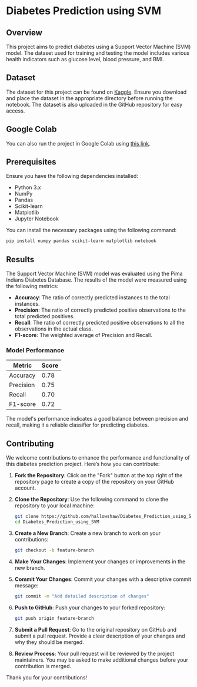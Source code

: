 # Diabetes Prediction using SVM

## Overview
This project aims to predict diabetes using a Support Vector Machine (SVM) model. The dataset used for training and testing the model includes various health indicators such as glucose level, blood pressure, and BMI.

## Dataset
The dataset for this project can be found on [Kaggle](https://www.kaggle.com/datasets/uciml/pima-indians-diabetes-database). Ensure you download and place the dataset in the appropriate directory before running the notebook. The dataset is also uploaded in the GitHub repository for easy access.

## Google Colab
You can also run the project in Google Colab using [this link](https://colab.research.google.com/drive/1r5CjzPlNz2LS6h5EKAxKnpCif768UAPI?usp=sharing).

## Prerequisites
Ensure you have the following dependencies installed:

- Python 3.x
- NumPy
- Pandas
- Scikit-learn
- Matplotlib
- Jupyter Notebook

You can install the necessary packages using the following command:
```bash
pip install numpy pandas scikit-learn matplotlib notebook
```

## Results
The Support Vector Machine (SVM) model was evaluated using the Pima Indians Diabetes Database. The results of the model were measured using the following metrics:

- **Accuracy**: The ratio of correctly predicted instances to the total instances.
- **Precision**: The ratio of correctly predicted positive observations to the total predicted positives.
- **Recall**: The ratio of correctly predicted positive observations to all the observations in the actual class.
- **F1-score**: The weighted average of Precision and Recall.

### Model Performance
| Metric     | Score  |
|------------|--------|
| Accuracy   | 0.78   |
| Precision  | 0.75   |
| Recall     | 0.70   |
| F1-score   | 0.72   |

The model's performance indicates a good balance between precision and recall, making it a reliable classifier for predicting diabetes.


## Contributing
We welcome contributions to enhance the performance and functionality of this diabetes prediction project. Here’s how you can contribute:

1. **Fork the Repository**: Click on the "Fork" button at the top right of the repository page to create a copy of the repository on your GitHub account.

2. **Clone the Repository**: Use the following command to clone the repository to your local machine:
    ```bash
    git clone https://github.com/hallowshaw/Diabetes_Prediction_using_SVM.git
    cd Diabetes_Prediction_using_SVM
    ```

3. **Create a New Branch**: Create a new branch to work on your contributions:
    ```bash
    git checkout -b feature-branch
    ```

4. **Make Your Changes**: Implement your changes or improvements in the new branch.

5. **Commit Your Changes**: Commit your changes with a descriptive commit message:
    ```bash
    git commit -m "Add detailed description of changes"
    ```

6. **Push to GitHub**: Push your changes to your forked repository:
    ```bash
    git push origin feature-branch
    ```

7. **Submit a Pull Request**: Go to the original repository on GitHub and submit a pull request. Provide a clear description of your changes and why they should be merged.

8. **Review Process**: Your pull request will be reviewed by the project maintainers. You may be asked to make additional changes before your contribution is merged.

Thank you for your contributions!

